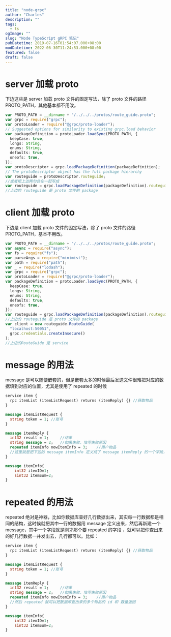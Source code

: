 ```yaml
---
title: "node-grpc"
author: "Charles"
description: ""
tags:
  - ts
ogImage: ""
slug: "Node TypeScript gRPC 笔记"
pubDatetime: 2019-07-16T01:54:07.000+08:00
modDatetime: 2022-06-30T11:24:53.000+08:00
featured: false
draft: false
---
```


# server 加载 proto

下边这些是 server 加载 proto 文件的固定写法，除了 proto 文件的路径 PROTO_PATH，其他基本都不用改。

```typescript
var PROTO_PATH = __dirname + "/../../../protos/route_guide.proto";
var grpc = require("grpc");
var protoLoader = require("@grpc/proto-loader");
// Suggested options for similarity to existing grpc.load behavior
var packageDefinition = protoLoader.loadSync(PROTO_PATH, {
  keepCase: true,
  longs: String,
  enums: String,
  defaults: true,
  oneofs: true,
});
var protoDescriptor = grpc.loadPackageDefinition(packageDefinition);
// The protoDescriptor object has the full package hierarchy
var routeguide = protoDescriptor.routeguide;
//或者把上边两句合在一起写成
var routeguide = grpc.loadPackageDefinition(packageDefinition).routeguide;
//上边的 routeguide 是 proto 文件的 package
```

# client 加载 proto

下边是 client 加载 proto 文件的固定写法，除了 proto 文件的路径 PROTO_PATH，基本不用改。

```typescript
var PROTO_PATH = __dirname + "/../../../protos/route_guide.proto";
var async = require("async");
var fs = require("fs");
var parseArgs = require("minimist");
var path = require("path");
var _ = require("lodash");
var grpc = require("grpc");
var protoLoader = require("@grpc/proto-loader");
var packageDefinition = protoLoader.loadSync(PROTO_PATH, {
  keepCase: true,
  longs: String,
  enums: String,
  defaults: true,
  oneofs: true,
});
var routeguide = grpc.loadPackageDefinition(packageDefinition).routeguide;
//上边的 routeguide 是 proto 文件的 package
var client = new routeguide.RouteGuide(
  "localhost:50051",
  grpc.credentials.createInsecure()
);
//上边的RouteGuide 是 service
```

# message 的用法

message 是可以随便嵌套的，但是嵌套太多的时候最后发送文件很难把对应的数据填到对应的位置，尤其是使用了 repeated 的时候

```protobuf
service item {
  rpc itemList (itemListRequest) returns (itemReply) {}	//获取物品
}

message itemListRequest {
  string token = 1;	//账号
}

message itemReply {
  int32 result = 1;		//结果
  string message = 2;	//如果失败，填写失败原因
  repeated itemInfo nowItemInfo = 3;	//用户物品
  //这里就是把下边的 message itemInfo 定义成了 message itemReply 的一个字段，叫做 nowItemInfo
}

message itemInfo{
	int32 itemID=1;
	sint32 itemSum=2;
}
```

# repeated 的用法

repeated 绝对是神器，比如你数据库查好几行数据出来，其实每一行数据都是相同的结构，这时候就把其中一行的数据用 message 定义出来，然后再新建一个message，其中一个字段就是刚才那个要 repeated 的字段 ，就可以把你查出来的好几行数据一并发出去，几行都可以。比如：

```protobuf
service item {
  rpc itemList (itemListRequest) returns (itemReply) {}	//获取物品
}

message itemListRequest {
  string token = 1;	//账号
}

message itemReply {
  int32 result = 1;		//结果
  string message = 2;	//如果失败，填写失败原因
  repeated itemInfo nowItemInfo = 3;	//用户物品
  //然后 repeated 就可以把数据库查出来的多个物品的 id 和 数量返回
}

message itemInfo{
	int32 itemID=1;
	sint32 itemSum=2;
}
```
